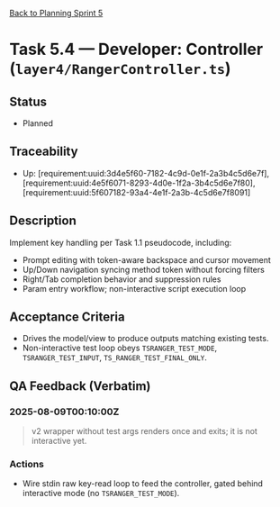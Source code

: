 [Back to Planning Sprint 5](./planning.md)

# Task 5.4 — Developer: Controller (`layer4/RangerController.ts`)

## Status
- Planned

## Traceability
- Up: [requirement:uuid:3d4e5f60-7182-4c9d-0e1f-2a3b4c5d6e7f], [requirement:uuid:4e5f6071-8293-4d0e-1f2a-3b4c5d6e7f80], [requirement:uuid:5f607182-93a4-4e1f-2a3b-4c5d6e7f8091]

## Description
Implement key handling per Task 1.1 pseudocode, including:
- Prompt editing with token-aware backspace and cursor movement
- Up/Down navigation syncing method token without forcing filters
- Right/Tab completion behavior and suppression rules
- Param entry workflow; non-interactive script execution loop

## Acceptance Criteria
- Drives the model/view to produce outputs matching existing tests.
- Non-interactive test loop obeys `TSRANGER_TEST_MODE`, `TSRANGER_TEST_INPUT`, `TS_RANGER_TEST_FINAL_ONLY`.

## QA Feedback (Verbatim)

### 2025-08-09T00:10:00Z
> v2 wrapper without test args renders once and exits; it is not interactive yet.

### Actions
- Wire stdin raw key-read loop to feed the controller, gated behind interactive mode (no `TSRANGER_TEST_MODE`).